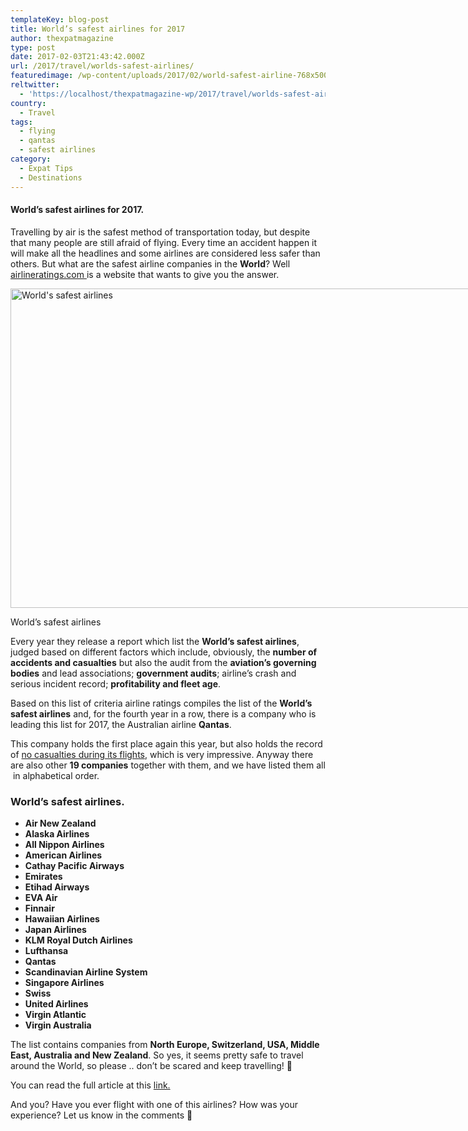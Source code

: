 ```yaml
---
templateKey: blog-post
title: World’s safest airlines for 2017
author: thexpatmagazine
type: post
date: 2017-02-03T21:43:42.000Z
url: /2017/travel/worlds-safest-airlines/
featuredimage: /wp-content/uploads/2017/02/world-safest-airline-768x500.jpg
reltwitter:
  - 'https://localhost/thexpatmagazine-wp/2017/travel/worlds-safest-airlines/?utm_source=ReviveOldPost&utm_medium=social&utm_campaign=ReviveOldPost'
country: 
  - Travel
tags:
  - flying
  - qantas
  - safest airlines
category:
  - Expat Tips
  - Destinations
---
```


#### World&#8217;s safest airlines for 2017.

Travelling by air is the safest method of transportation today, but despite that many people are still afraid of flying. Every time an accident happen it will make all the headlines and some airlines are considered less safer than others. But what are the safest airline companies in the **World**? Well <a href="https://www.airlineratings.com/" target="_blank">airlineratings.com </a>is a website that wants to give you the answer. <!--more-->

<div id="attachment_487" style="width: 795px" >
  <img  src="/img/uploads/2017/02/world-safest-airline-1024x666.jpg" alt="World's safest airlines" width="785" height="511" srcset="/img/uploads/2017/02/world-safest-airline-1024x666.jpg 1024w, /img/uploads/2017/02/world-safest-airline-300x195.jpg 300w, /img/uploads/2017/02/world-safest-airline-768x500.jpg 768w, /img/uploads/2017/02/world-safest-airline.jpg 1280w" sizes="(max-width: 785px) 100vw, 785px" />
  
 <p>
    World&#8217;s safest airlines
  </p>
</div>

Every year they release a report which list the **World&#8217;s safest airlines**, judged based on different factors which include, obviously, the **number of accidents and casualties** but also the audit from the **aviation’s governing bodies** and lead associations; **government audits**; airline’s crash and serious incident record; **profitability and fleet age**.

Based on this list of criteria airline ratings compiles the list of the **World&#8217;s safest airlines** and, for the fourth year in a row, there is a company who is leading this list for 2017, the Australian airline **Qantas**.

This company holds the first place again this year, but also holds the record of <span style="text-decoration: underline;">no casualties during its flights</span>, which is very impressive. Anyway there are also other **19 companies** together with them, and we have listed them all  in alphabetical order.

### World&#8217;s safest airlines.

- **Air New Zealand**
- **Alaska Airlines**
- **All Nippon Airlines**
- **American Airlines**
- **Cathay Pacific Airways**
- **Emirates**
- **Etihad Airways**
- **EVA Air**
- **Finnair**
- **Hawaiian Airlines**
- **Japan Airlines**
- **KLM Royal Dutch Airlines**
- **Lufthansa**
- **Qantas**
- **Scandinavian Airline System**
- **Singapore Airlines**
- **Swiss**
- **United Airlines**
- **Virgin Atlantic**
- **Virgin Australia**

The list contains companies from **North Europe, Switzerland, USA, Middle East, Australia and New Zealand**. So yes, it seems pretty safe to travel around the World, so please .. don&#8217;t be scared and keep travelling! 🙂

You can read the full article at this <a href="https://www.airlineratings.com/news/997/worlds-safest-airlines-for-2017" target="_blank">link.</a>

And you? Have you ever flight with one of this airlines? How was your experience? Let us know in the comments 🙂

&nbsp;
